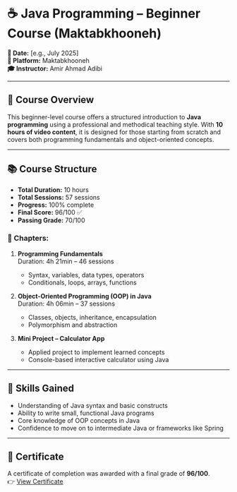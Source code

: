 # ☕ Java Programming – Beginner Course (Maktabkhooneh)

**📅 Date:** [e.g., July 2025]  
**🏫 Platform:** Maktabkhooneh  
**🎓 Instructor:** Amir Ahmad Adibi

---

## 📘 Course Overview

This beginner-level course offers a structured introduction to **Java programming** using a professional and methodical teaching style. With **10 hours of video content**, it is designed for those starting from scratch and covers both programming fundamentals and object-oriented concepts.

---

## 📚 Course Structure

- **Total Duration:** 10 hours  
- **Total Sessions:** 57 sessions  
- **Progress:** 100% complete  
- **Final Score:** 96/100 ✅  
- **Passing Grade:** 70/100  

### 🧩 Chapters:

1. **Programming Fundamentals**  
   Duration: 4h 21min – 46 sessions  
   - Syntax, variables, data types, operators  
   - Conditionals, loops, arrays, functions

2. **Object-Oriented Programming (OOP) in Java**  
   Duration: 4h 06min – 37 sessions  
   - Classes, objects, inheritance, encapsulation  
   - Polymorphism and abstraction

3. **Mini Project – Calculator App**  
   - Applied project to implement learned concepts  
   - Console-based interactive calculator using Java

---

## 🧠 Skills Gained

- Understanding of Java syntax and basic constructs  
- Ability to write small, functional Java programs  
- Core knowledge of OOP concepts in Java  
- Confidence to move on to intermediate Java or frameworks like Spring

---

## 📄 Certificate

A certificate of completion was awarded with a final grade of **96/100**.  
👉 [View Certificate](./certificate.png)
